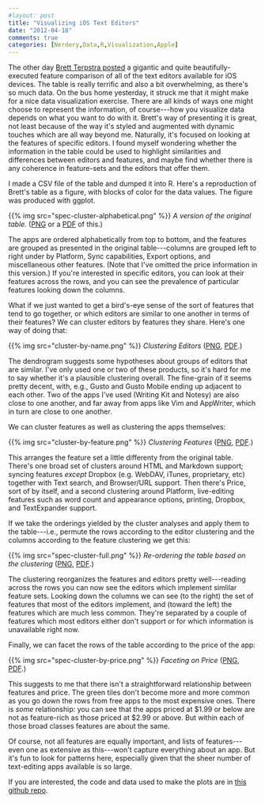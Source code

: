 ```yaml
---
#layout: post
title: "Visualizing iOS Text Editors"
date: "2012-04-18"
comments: true
categories: [Nerdery,Data,R,Visualization,Apple]
---
```


The other day [Brett Terpstra posted](http://brettterpstra.com/ios-text-editors/) a gigantic and quite beautifully-executed feature comparison of all of the text editors available for iOS devices. The table is really terrific and also a bit overwhelming, as there's so much data. On the bus home yesterday, it struck me that it might make for a nice data  visualization exercise. There are all kinds of ways one might choose to represent the information, of course---how you visualize data depends on what you want to do with it.  Brett's way of presenting it is great, not least because of the way it's styled and augmented with dynamic touches which are all way beyond me. Naturally, it's focused on looking at the features of specific editors. I found myself wondering whether the information in the table could be used to highlight similarities and differences between editors and features, and maybe find whether there is any coherence in feature-sets and the editors that offer them.  

I made a CSV file of the table and dumped it into R. Here's a reproduction of Brett's table as a figure, with blocks of color for the data values. The figure was produced with ggplot. 

{{% img src="spec-cluster-alphabetical.png" %}}
_A version of the original table._ ([PNG](spec-cluster-alphabetical.png) or a [PDF](spec-cluster-alphabetical.pdf) of this.)

The apps are ordered alphabetically from top to bottom, and the features are grouped as presented in the original table---columns are grouped left to right under by Platform, Sync capabilities, Export options, and miscellaneous other features. (Note that I've omitted the price information in this version.) If you're interested in specific editors, you can look at their features across the rows, and you can see the prevalence of particular features looking down the columns. 

What if we just wanted to get a bird's-eye sense of the sort of features that tend to go together, or which editors are similar to one another in terms of their features? We can  cluster editors by features they share. Here's one way of doing that: 

{{% img src="cluster-by-name.png" %}}
_Clustering Editors_ ([PNG](cluster-by-name.png), [PDF](cluster-by-name.pdf).)

The dendrogram suggests some hypotheses about groups of editors that are similar. I've only used one or two of these products, so it's hard for me to say whether it's a plausible clustering overall. The fine-grain of it seems pretty decent, with, e.g., Gusto and Gusto Mobile ending up adjacent to each other. Two of the apps I've used (Writing Kit and Notesy) are also close to one another, and far away from apps like Vim and AppWriter, which in turn are close to one another. 

We can cluster features as well as clustering the apps themselves:

{{% img src="cluster-by-feature.png" %}}
_Clustering Features_ ([PNG](cluster-by-feature.png), [PDF](cluster-by-feature.pdf).)

This arranges the feature set a little differenty from the original table. There's one broad set of clusters around HTML and Markdown support; syncing features _except_ Dropbox (e.g. WebDAV, iTunes, proprietary, etc) together with Text search, and Browser/URL support. Then there's Price, sort of by itself, and a second clustering around Platform, live-editing features such as word count and appearance options, printing, Dropbox, and TextExpander support. 

If we take the orderings yielded by the cluster analyses and apply them to the table---i.e., permute the rows according to the editor clustering and the columns according to the feature clustering we get this:

{{% img src="spec-cluster-full.png" %}}
_Re-ordering the table based on the clustering_ ([PNG](spec-cluster-full.png), [PDF](spec-cluster-full.pdf).)

The clustering reorganizes the features and editors pretty well---reading across the rows you can now see the editors which implement simlilar feature sets. Looking down the columns we can see (to the right) the set of features that most of the editors implement, and (toward the left) the features which are much less common. They're separated by a couple of features which most editors either don't support or for which information is unavailable right now. 

Finally, we can facet the rows of the table according to the price of the app:

{{% img src="spec-cluster-by-price.png" %}}
_Faceting on Price_ ([PNG](spec-cluster-by-price.png), [PDF](spec-cluster-price.pdf).)

This suggests to me that there isn't a straightforward relationship between features and price. The green tiles don't become more and more common as you go down the rows from free apps to the most expensive ones. There is _some_ relationship: you can see that the apps priced at $1.99 or below are not as feature-rich as those priced at $2.99 or above. But within each of those broad classes features are about the same. 

Of course, not all features are equally important, and lists of features---even one as extensive as this---won't capture everything about an app. But it's fun to look for patterns here, especially given that the sheer number of text-editing apps available is so large.  

If you are interested, the code and data used to make the plots are in [this github repo](https://github.com/kjhealy/editors).
